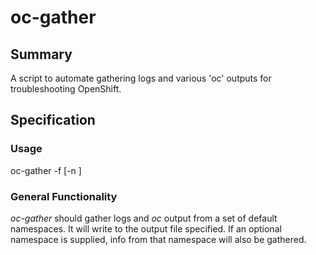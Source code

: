 # oc-gather

## Summary
A script to automate gathering logs and various 'oc' outputs for troubleshooting OpenShift.

## Specification
### Usage
oc-gather -f <output file> [-n <namespace>]
  
### General Functionality
*oc-gather* should gather logs and *oc* output from a set of default namespaces. It will write to the output file specified. If an optional namespace is supplied, info from that namespace will also be gathered.

